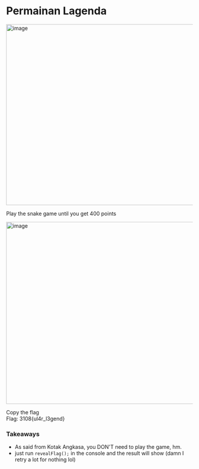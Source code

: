 # Permainan Lagenda

<img width="1080" height="487" alt="image" src="https://github.com/user-attachments/assets/32a34b96-d802-44a2-ae24-89dc2c415945" />

Play the snake game until you get 400 points

<img width="1080" height="490" alt="image" src="https://github.com/user-attachments/assets/66d721d9-08ae-49e2-ba66-c1ec1c5687c0" />

Copy the flag <br>
Flag: 3108{ul4r_l3gend}

### Takeaways
- As said from Kotak Angkasa, you DON'T need to play the game, hm.
- just run `revealFlag();` in the console and the result will show (damn I retry a lot for nothing lol)
